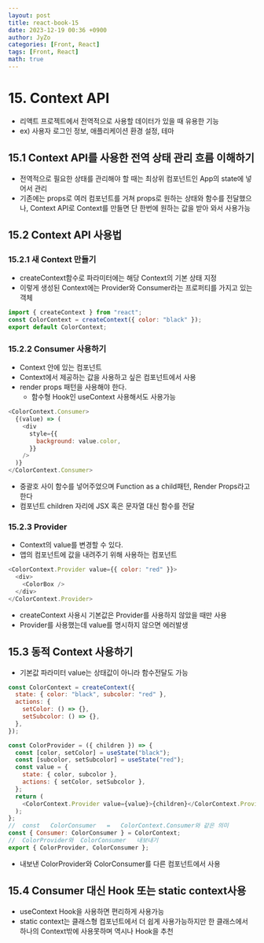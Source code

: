 ```yaml
---
layout: post
title: react-book-15
date: 2023-12-19 00:36 +0900
author: JyZo
categories: [Front, React]
tags: [Front, React]
math: true
---
```


# 15. Context API

- 리액트 프로젝트에서 전역적으로 사용할 데이터가 있을 때 유용한 기능
- ex) 사용자 로그인 정보, 애플리케이션 환경 설정, 테마

## 15.1 Context API를 사용한 전역 상태 관리 흐름 이해하기

- 전역적으로 필요한 상태를 관리해야 할 때는 최상위 컴포넌트인 App의 state에 넣어서 관리
- 기존에는 props로 여러 컴포넌트를 거쳐 props로 원하는 상태와 함수를 전달했으나, Context API로 Context를 만들면 단 한번에 원하는 값을 받아 와서 사용가능

## 15.2 Context API 사용법

### 15.2.1 새 Context 만들기

- createContext함수로 파라미터에는 해당 Context의 기본 상태 지정
- 이렇게 생성된 Context에는 Provider와 Consumer라는 프로퍼티를 가지고 있는 객체

```javascript
import { createContext } from "react";
const ColorContext = createContext({ color: "black" });
export default ColorContext;
```

### 15.2.2 Consumer 사용하기

- Context 안에 있는 컴포넌트
- Context에서 제공하는 값을 사용하고 싶은 컴포넌트에서 사용
- render props 패턴을 사용해야 한다.
  - 함수형 Hook인 useContext 사용해서도 사용가능

```javascript
<ColorContext.Consumer>
  {(value) => (
    <div
      style={{
        background: value.color,
      }}
    />
  )}
</ColorContext.Consumer>
```

- 중괄호 사이 함수를 넣어주었으며 Function as a child패턴, Render Props라고 한다
- 컴포넌트 children 자리에 JSX 혹은 문자열 대신 함수를 전달

### 15.2.3 Provider

- Context의 value를 변경할 수 있다.
- 앱의 컴포넌트에 값을 내려주기 위해 사용하는 컴포넌트

```javascript
<ColorContext.Provider value={{ color: "red" }}>
  <div>
    <ColorBox />
  </div>
</ColorContext.Provider>
```

- createContext 사용시 기본값은 Provider를 사용하지 않았을 때만 사용
- Provider를 사용했는데 value를 명시하지 않으면 에러발생

## 15.3 동적 Context 사용하기

- 기본값 파라미터 value는 상태값이 아니라 함수전달도 가능

```javascript
const ColorContext = createContext({
  state: { color: "black", subcolor: "red" },
  actions: {
    setColor: () => {},
    setSubcolor: () => {},
  },
});

const ColorProvider = ({ children }) => {
  const [color, setColor] = useState("black");
  const [subcolor, setSubcolor] = useState("red");
  const value = {
    state: { color, subcolor },
    actions: { setColor, setSubcolor },
  };
  return (
    <ColorContext.Provider value={value}>{children}</ColorContext.Provider>
  );
};
//	const	ColorConsumer	=	ColorContext.Consumer와 같은 의미
const { Consumer: ColorConsumer } = ColorContext;
//	ColorProvider와	ColorConsumer	내보내기
export { ColorProvider, ColorConsumer };
```

- 내보낸 ColorProvider와 ColorConsumer를 다른 컴포넌트에서 사용

## 15.4 Consumer 대신 Hook 또는 static context사용

- useContext Hook을 사용하면 편리하게 사용가능
- static context는 클래스형 컴포넌트에서 더 쉽게 사용가능하지만 한 클래스에서 하나의 Context밖에 사용못하며 역시나 Hook을 추천
